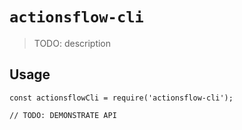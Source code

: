 # `actionsflow-cli`

> TODO: description

## Usage

```
const actionsflowCli = require('actionsflow-cli');

// TODO: DEMONSTRATE API
```
